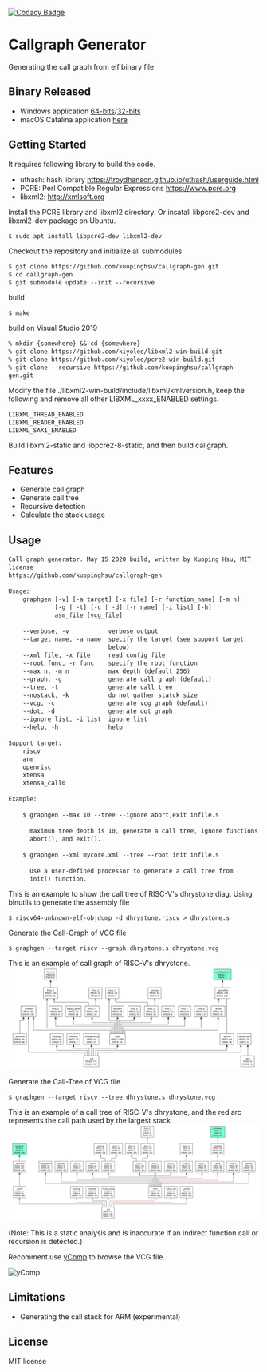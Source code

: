 [![Codacy Badge](https://api.codacy.com/project/badge/Grade/8852412d15834d758ec5bd08f90db132)](https://www.codacy.com/manual/kuopinghsu/callgraph-gen?utm_source=github.com&amp;utm_medium=referral&amp;utm_content=kuopinghsu/callgraph-gen&amp;utm_campaign=Badge_Grade)

# Callgraph Generator

Generating the call graph from elf binary file

## Binary Released

*   Windows application <A Href="https://github.com/kuopinghsu/callgraph-gen/blob/master/release/graphgen.win64.tar.bz2">64-bits</A>/<A Href="https://github.com/kuopinghsu/callgraph-gen/blob/master/release/graphgen.win32.tar.bz2">32-bits</A>
*   macOS Catalina application <A Href="https://github.com/kuopinghsu/callgraph-gen/blob/master/release/graphgen.macos.tar.bz2">here</A>

## Getting Started

It requires following library to build the code.

*   uthash: hash library <https://troydhanson.github.io/uthash/userguide.html>
*   PCRE: Perl Compatible Regular Expressions <https://www.pcre.org>
*   libxml2: <http://xmlsoft.org>

Install the PCRE library and libxml2 directory. Or insatall libpcre2-dev and libxml2-dev package on Ubuntu.

```text
$ sudo apt install libpcre2-dev libxml2-dev
```

Checkout the repository and initialize all submodules

```text
$ git clone https://github.com/kuopinghsu/callgraph-gen.git
$ cd callgraph-gen
$ git submodule update --init --recursive
```

build

```text
$ make
```

build on Visual Studio 2019

```text
% mkdir {somewhere} && cd {somewhere}
% git clone https://github.com/kiyolee/libxml2-win-build.git
% git clone https://github.com/kiyolee/pcre2-win-build.git
% git clone --recursive https://github.com/kuopinghsu/callgraph-gen.git
```

Modify the file ./libxml2-win-build/include/libxml/xmlversion.h, keep
the following and remove all other LIBXML_xxxx_ENABLED settings.

```text
LIBXML_THREAD_ENABLED
LIBXML_READER_ENABLED
LIBXML_SAX1_ENABLED
```

Build libxml2-static and libpcre2-8-static, and then build callgraph.

## Features

*   Generate call graph
*   Generate call tree
*   Recursive detection
*   Calculate the stack usage

## Usage
```text
Call graph generator. May 15 2020 build, written by Kuoping Hsu, MIT license
https://github.com/kuopinghsu/callgraph-gen

Usage:
    graphgen [-v] [-a target] [-x file] [-r function_name] [-m n]
             [-g | -t] [-c | -d] [-r name] [-i list] [-h]
             asm_file [vcg_file]

    --verbose, -v           verbose output
    --target name, -a name  specify the target (see support target
                            below)
    --xml file, -x file     read config file
    --root func, -r func    specify the root function
    --max n, -m n           max depth (default 256)
    --graph, -g             generate call graph (default)
    --tree, -t              generate call tree
    --nostack, -k           do not gather statck size
    --vcg, -c               generate vcg graph (default)
    --dot, -d               generate dot graph
    --ignore list, -i list  ignore list
    --help, -h              help

Support target:
    riscv
    arm
    openrisc
    xtensa
    xtensa_call0

Example:

    $ graphgen --max 10 --tree --ignore abort,exit infile.s

      maximun tree depth is 10, generate a call tree, ignore functions
      abort(), and exit().

    $ graphgen --xml mycore.xml --tree --root init infile.s

      Use a user-defined processor to generate a call tree from
      init() function.

```

This is an example to show the call tree of RISC-V's dhrystone diag. Using binutils to generate the assembly file

```text
$ riscv64-unknown-elf-objdump -d dhrystone.riscv > dhrystone.s
```

Generate the Call-Graph of VCG file

```text
$ graphgen --target riscv --graph dhrystone.s dhrystone.vcg
```

This is an example of call graph of RISC-V's dhrystone.<br>
<img src="https://github.com/kuopinghsu/callgraph/blob/master/images/dhrystone-callgraph.svg" alt="Dhrystone Call Graph" width=640>

Generate the Call-Tree of VCG file

```text
$ graphgen --target riscv --tree dhrystone.s dhrystone.vcg
```

This is an example of a call tree of RISC-V's dhrystone, and the red arc represents the call path used by the largest stack<br>
<img src="https://github.com/kuopinghsu/callgraph/blob/master/images/dhrystone-calltree.svg" alt="Dhrystone Call Tree" width=640>

(Note: This is a static analysis and is inaccurate if an indirect function call or recursion is detected.)

Recomment use <A Href="https://pp.ipd.kit.edu/firm/yComp.html">yComp</A> to browse the VCG file.<br>

<img src="https://github.com/kuopinghsu/callgraph/blob/master/images/yComp.png" alt="yComp">

## Limitations

*   Generating the call stack for ARM (experimental)

## License
MIT license
